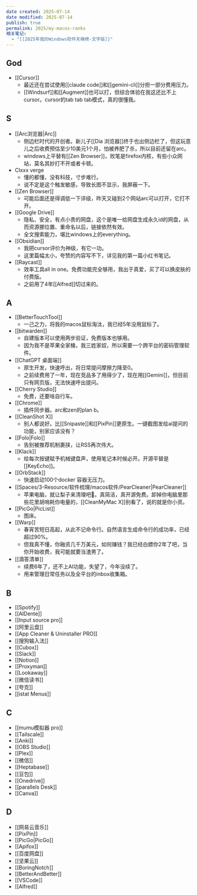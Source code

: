 ```yaml
---
date created: 2025-07-14
date modified: 2025-07-14
publish: true
permalink: 2025/my-macos-ranks
相关笔记:
  - "[[2025年我的Windows软件天梯榜-文字版]]"
---
```


## God

- [[Cursor]]
	- 最近还在尝试使用[[claude code]]和[[gemini-cli]]分担一部分费用压力。
	- [[Windsurf]]和[[Augment]]也可以打，但综合体验在我这还比不上cursor。cursor的tab tab tab模式，真的很懂我。

## S

- [[Arc浏览器|Arc]]
	- 侧边栏时代的开创者。新儿子[[Dia 浏览器]]终于也出侧边栏了，但这玩意儿之后收费预估至少10美元1个月，怕被养肥了杀，所以目前还留在arc。
	- windows上平替有[[Zen Browser]]，败笔是firefox内核，有些小众网站，莫名其妙打不开或者卡顿。
- Clxxx verge
	- 懂的都懂，没有科技，寸步难行。
	- 说不定是这个触发敏感，导致长图不显示，我屏蔽一下。
- [[Zen Browser]]
	- 可能后面还是得调低一下评级，昨天又碰到2个网站arc可以打开，它打不开。
- [[Google Drive]]
	- 隐私、安全，有点小贵的网盘，这个是唯一给网盘生成永久id的网盘，从而资源挪位置、重命名以后，链接依然有效。
	- 全文搜索能力，堪比windows上的everything。
- [[Obsidian]]
	- 我把cursor评价为神级，有它一功。
	- 这里篇幅太小，夸赞的内容写不下，详见我的第一篇小红书笔记。
- [[Raycast]]
	- 效率工具all in one。免费功能完全够用，我出于真爱，买了可以换皮肤的付费版。
	- 之前用了4年[[Alfred]]切过来的。

## A

- [[BetterTouchTool]]
	- 一己之力，将我的macos鼠标淘汰，我已经5年没用鼠标了。
- [[bitwarden]]
	- 自建版本可以使用两步验证，免费版本也够用。
	- 因为我不是苹果全家桶，我三姓家奴，所以需要一个跨平台的密码管理软件。
- [[ChatGPT 桌面端]]
	- 原生开发，快速呼出，将日常提问摩擦力降至0。
	- 之前续费用了一年，现在竞品多了用得少了，现在用[[Gemini]]，但目前只有网页版，无法快速呼出提问。
- [[Cherry Studio]]
	- 免费，还要啥自行车。
- [[Chrome]]
	- 插件同步器。arc和zen的plan b。
- [[CleanShot X]]
	- 别人都说好。比[[Snipaste]]和[[PixPin]]更原生。一键截图发给ai提问的功能，别家应该没有？
- [[Folo|Folo]]
	- 告别被推荐机制裹挟，让RSS再次伟大。
- [[Klack]]
	- 给每次按键赋予机械键盘声，使用笔记本时候必开。开源平替是[[KeyEcho]]。
- [[OrbStack]]
	- 快速启动100个docker 容器无压力。
- [[Spaces/3-Resource/软件梳理/macos软件/PearCleaner|PearCleaner]]
	- 苹果电脑，就让梨子来清理吧🍐。真简洁，真开源免费。卸掉你电脑里那些花里胡哨耗你电量的，[[CleanMyMac X]]别看了，说的就是你小资。
- [[PicGo|PicList]]
	- 图床。
- [[Warp]]
	- 春宵苦短日高起，从此不记命令行。自然语言生成命令行的成功率，已经超过90%。
	- 但我真不懂，你融资几千万美元，如何赚钱？我已经白嫖你2年了吧，当你开始收费，我可能就要当渣男了。
- [[滴答清单]]
	- 续费6年了，还不上AI功能，失望了，今年没续了。
	- 用来管理日常任务以及全平台的inbox收集箱。

## B

- [[Spotify]]
- [[AlDente]]
- [[Input source pro]]
- [[阿里云盘]]
- [[App Cleaner & Uninstaller PRO]]
- [[搜狗输入法]]
- [[Cubox]]
- [[Slack]]
- [[Notion]]
- [[Proxyman]]
- [[Lookaway]]
- [[微信读书]]
- [[夸克]]
- [[istat Menus]]

## C

- [[mumu模拟器 pro]]
- [[Tailscale]]
- [[Anki]]
- [[OBS Studio]]
- [[Plex]]
- [[微信]]
- [[Heptabase]]
- [[豆包]]
- [[Onedrive]]
- [[parallels Desk]]
- [[Canva]]

## D

- [[网易云音乐]]
- [[PixPin]]
- [[PicGo|PicGo]]
- [[Apifox]]
- [[百度网盘]]
- [[坚果云]]
- [[BoringNotch]]
- [[BetterAndBetter]]
- [[VSCode]]
- [[Alfred]]
